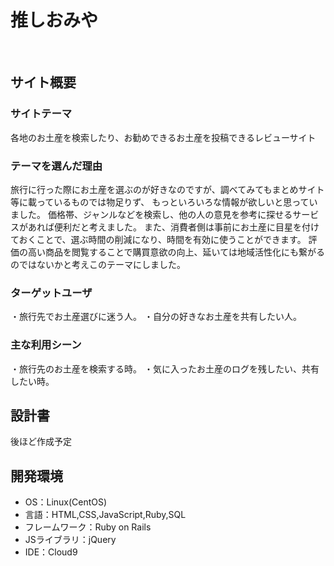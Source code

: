 # 推しおみや
​
## サイト概要
### サイトテーマ
各地のお土産を検索したり、お勧めできるお土産を投稿できるレビューサイト
​
### テーマを選んだ理由
旅行に行った際にお土産を選ぶのが好きなのですが、調べてみてもまとめサイト等に載っているものでは物足りず、
もっといろいろな情報が欲しいと思っていました。
価格帯、ジャンルなどを検索し、他の人の意見を参考に探せるサービスがあれば便利だと考えました。
また、消費者側は事前にお土産に目星を付けておくことで、選ぶ時間の削減になり、時間を有効に使うことができます。
評価の高い商品を閲覧することで購買意欲の向上、延いては地域活性化にも繋がるのではないかと考えこのテーマにしました。
​
### ターゲットユーザ
・旅行先でお土産選びに迷う人。
・自分の好きなお土産を共有したい人。
​
### 主な利用シーン
・旅行先のお土産を検索する時。
・気に入ったお土産のログを残したい、共有したい時。
​
## 設計書
後ほど作成予定
​
## 開発環境
- OS：Linux(CentOS)
- 言語：HTML,CSS,JavaScript,Ruby,SQL
- フレームワーク：Ruby on Rails
- JSライブラリ：jQuery
- IDE：Cloud9
​
